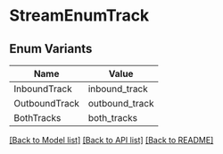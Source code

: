 # StreamEnumTrack

## Enum Variants

| Name | Value |
|---- | -----|
| InboundTrack | inbound_track |
| OutboundTrack | outbound_track |
| BothTracks | both_tracks |


[[Back to Model list]](../README.md#documentation-for-models) [[Back to API list]](../README.md#documentation-for-api-endpoints) [[Back to README]](../README.md)



